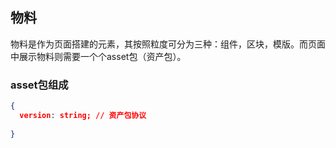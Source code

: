 ## 物料

物料是作为页面搭建的元素，其按照粒度可分为三种：组件，区块，模版。而页面中展示物料则需要一个个asset包（资产包）。

### asset包组成
``` json
{
  version: string; // 资产包协议
  
}
```